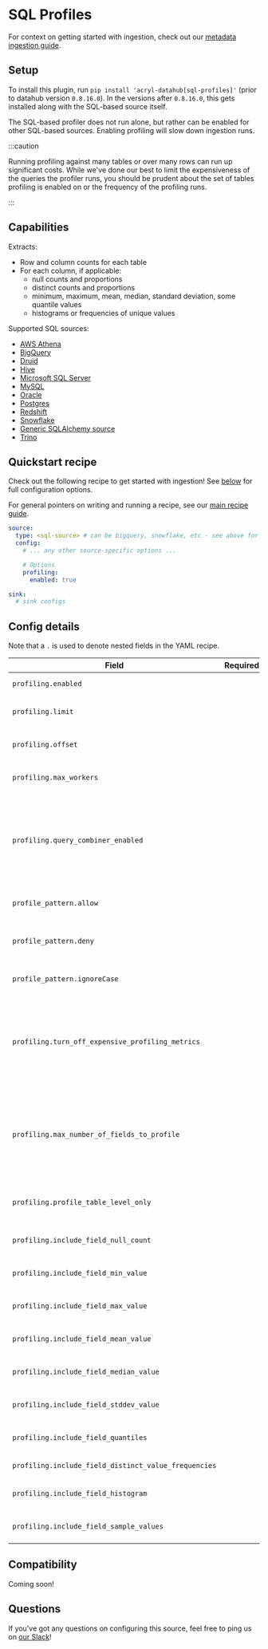 # SQL Profiles

For context on getting started with ingestion, check out our [metadata ingestion guide](../README.md).

## Setup

To install this plugin, run `pip install 'acryl-datahub[sql-profiles]'` (prior to datahub version `0.8.16.0`).
In the versions after `0.8.16.0`, this gets installed along with the SQL-based source itself.

The SQL-based profiler does not run alone, but rather can be enabled for other SQL-based sources.
Enabling profiling will slow down ingestion runs.

:::caution

Running profiling against many tables or over many rows can run up significant costs.
While we've done our best to limit the expensiveness of the queries the profiler runs, you
should be prudent about the set of tables profiling is enabled on or the frequency
of the profiling runs.

:::

## Capabilities

Extracts:

- Row and column counts for each table
- For each column, if applicable:
  - null counts and proportions
  - distinct counts and proportions
  - minimum, maximum, mean, median, standard deviation, some quantile values
  - histograms or frequencies of unique values

Supported SQL sources:

- [AWS Athena](./athena.md)
- [BigQuery](./bigquery.md)
- [Druid](./druid.md)
- [Hive](./hive.md)
- [Microsoft SQL Server](./mssql.md)
- [MySQL](./mysql.md)
- [Oracle](./oracle.md)
- [Postgres](./postgres.md)
- [Redshift](./redshift.md)
- [Snowflake](./snowflake.md)
- [Generic SQLAlchemy source](./sqlalchemy.md)
- [Trino](./trino.md)

## Quickstart recipe

Check out the following recipe to get started with ingestion! See [below](#config-details) for full configuration options.

For general pointers on writing and running a recipe, see our [main recipe guide](../README.md#recipes).

```yml
source:
  type: <sql-source> # can be bigquery, snowflake, etc - see above for the list
  config:
    # ... any other source-specific options ...

    # Options
    profiling:
      enabled: true

sink:
  # sink configs
```

## Config details

Note that a `.` is used to denote nested fields in the YAML recipe.

| Field                                               | Required | Default              | Description                                                                          |
| --------------------------------------------------- | -------- |----------------------| ------------------------------------------------------------------------------------ |
| `profiling.enabled`                                 |          | `False`              | Whether profiling should be done.                                                    |
| `profiling.limit`                                   |          |                      | Max number of documents to profile. By default, profiles all documents.              |
| `profiling.offset`                                  |          |                      | Offset in documents to profile. By default, uses no offset.                          |
| `profiling.max_workers`                             |          | `5 * os.cpu_count()` | Number of worker threads to use for profiling. Set to 1 to disable.                  |
| `profiling.query_combiner_enabled`      |          | `True`               | *This feature is still experimental and can be disabled if it causes issues.* Reduces the total number of queries issued and speeds up profiling by dynamically combining SQL queries where possible. |
| `profile_pattern.allow`                             |          | `*`                  | List of regex patterns for tables or table columns to profile. Defaults to all.      |
| `profile_pattern.deny`                              |          |                      | List of regex patterns for tables or table columns to not profile. Defaults to none. |
| `profile_pattern.ignoreCase`                        |          | `True`               | Whether to ignore case sensitivity during pattern matching.                          |
| `profiling.turn_off_expensive_profiling_metrics`      |          | False                | Whether to turn off expensive profiling or not. This turns off profiling for quantiles, distinct_value_frequencies, histogram & sample_values. This also limits maximum number of fields being profiled to 10.|
| `profiling.max_number_of_fields_to_profile`           |          | `None`               | A positive integer that specifies the maximum number of columns to profile for any table. `None` implies all columns. The cost of profiling goes up significantly as the number of columns to profile goes up.|
| `profiling.profile_table_level_only`                  |          | False                | Whether to perform profiling at table-level only, or include column-level profiling as well.|
| `profiling.include_field_null_count`                  |          | `True`               | Whether to profile for the number of nulls for each column.                          |
| `profiling.include_field_min_value`                   |          | `True`               | Whether to profile for the min value of numeric columns.                             |
| `profiling.include_field_max_value`                   |          | `True`               | Whether to profile for the max value of numeric columns.                             |
| `profiling.include_field_mean_value`                  |          | `True`               | Whether to profile for the mean value of numeric columns.                            |
| `profiling.include_field_median_value`                |          | `True`               | Whether to profile for the median value of numeric columns.                          |
| `profiling.include_field_stddev_value`                |          | `True`               | Whether to profile for the standard deviation of numeric columns.                    |
| `profiling.include_field_quantiles`                   |          | `False`              | Whether to profile for the quantiles of numeric columns.                             |
| `profiling.include_field_distinct_value_frequencies`  |          | `False`              | Whether to profile for distinct value frequencies.                                   |
| `profiling.include_field_histogram`                   |          | `False`              | Whether to profile for the histogram for numeric fields.                             |
| `profiling.include_field_sample_values`               |          | `True`               | Whether to profile for the sample values for all columns.                            |
## Compatibility

Coming soon!

## Questions

If you've got any questions on configuring this source, feel free to ping us on [our Slack](https://slack.datahubproject.io/)!
